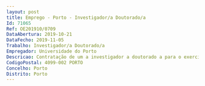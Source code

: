 ```yaml
--- 
layout: post
title: Emprego - Porto - Investigador/a Doutorado/a
Id: 71065
Ref: OE201910/0709
DataAbertura: 2019-10-21
DataFecho: 2019-11-05
Trabalho: Investigador/a Doutorado/a
Empregador: Universidade do Porto
Descricao: Contratação de um a investigador a doutorado a para o exercício de atividades de investigação científica e desenvolvimento tecnológico na área científica de Neurociências Cognitivas e Afetivas, no âmbito do projeto “RDoC approach to the study of psychopathy  Core features and implications for social decision making” (Ref.ª PTDC PSIGER 28076 2017)”, em curso na FPCEUP, projeto financiado por fundos nacionais, através da Fundação para a Ciência e a Tecnologia, IP (FCT).
CodigoPostal: 4099-002 PORTO
Concelho: Porto
Distrito: Porto
--- 
```

